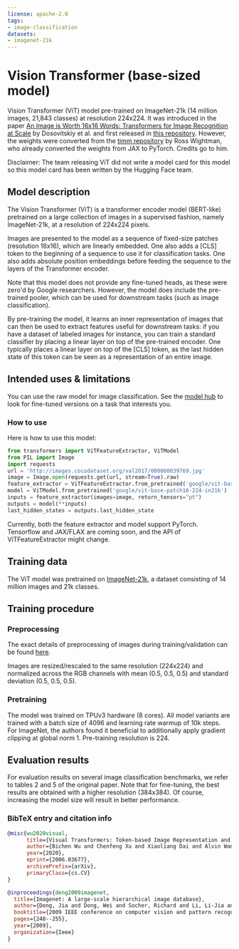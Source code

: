 ```yaml
---
license: apache-2.0
tags:
- image-classification
datasets:
- imagenet-21k
---
```


# Vision Transformer (base-sized model) 

Vision Transformer (ViT) model pre-trained on ImageNet-21k (14 million images, 21,843 classes) at resolution 224x224. It was introduced in the paper [An Image is Worth 16x16 Words: Transformers for Image Recognition at Scale](https://arxiv.org/abs/2010.11929) by Dosovitskiy et al. and first released in [this repository](https://github.com/google-research/vision_transformer). However, the weights were converted from the [timm repository](https://github.com/rwightman/pytorch-image-models) by Ross Wightman, who already converted the weights from JAX to PyTorch. Credits go to him. 

Disclaimer: The team releasing ViT did not write a model card for this model so this model card has been written by the Hugging Face team.

## Model description

The Vision Transformer (ViT) is a transformer encoder model (BERT-like) pretrained on a large collection of images in a supervised fashion, namely ImageNet-21k, at a resolution of 224x224 pixels. 

Images are presented to the model as a sequence of fixed-size patches (resolution 16x16), which are linearly embedded. One also adds a [CLS] token to the beginning of a sequence to use it for classification tasks. One also adds absolute position embeddings before feeding the sequence to the layers of the Transformer encoder.

Note that this model does not provide any fine-tuned heads, as these were zero'd by Google researchers. However, the model does include the pre-trained pooler, which can be used for downstream tasks (such as image classification).

By pre-training the model, it learns an inner representation of images that can then be used to extract features useful for downstream tasks: if you have a dataset of labeled images for instance, you can train a standard classifier by placing a linear layer on top of the pre-trained encoder. One typically places a linear layer on top of the [CLS] token, as the last hidden state of this token can be seen as a representation of an entire image.

## Intended uses & limitations

You can use the raw model for image classification. See the [model hub](https://huggingface.co/models?search=google/vit) to look for
fine-tuned versions on a task that interests you.

### How to use

Here is how to use this model:

```python
from transformers import ViTFeatureExtractor, ViTModel
from PIL import Image
import requests
url = 'http://images.cocodataset.org/val2017/000000039769.jpg'
image = Image.open(requests.get(url, stream=True).raw)
feature_extractor = ViTFeatureExtractor.from_pretrained('google/vit-base-patch16-224-in21k')
model = ViTModel.from_pretrained('google/vit-base-patch16-224-in21k')
inputs = feature_extractor(images=image, return_tensors="pt")
outputs = model(**inputs)
last_hidden_states = outputs.last_hidden_state
```

Currently, both the feature extractor and model  support PyTorch. Tensorflow and JAX/FLAX are coming soon, and the API of ViTFeatureExtractor might change.

## Training data

The ViT model was pretrained on [ImageNet-21k](http://www.image-net.org/), a dataset consisting of 14 million images and 21k classes. 

## Training procedure

### Preprocessing

The exact details of preprocessing of images during training/validation can be found [here](https://github.com/google-research/vision_transformer/blob/master/vit_jax/input_pipeline.py). 

Images are resized/rescaled to the same resolution (224x224) and normalized across the RGB channels with mean (0.5, 0.5, 0.5) and standard deviation (0.5, 0.5, 0.5).

### Pretraining

The model was trained on TPUv3 hardware (8 cores). All model variants are trained with a batch size of 4096 and learning rate warmup of 10k steps. For ImageNet, the authors found it beneficial to additionally apply gradient clipping at global norm 1. Pre-training resolution is 224.

## Evaluation results

For evaluation results on several image classification benchmarks, we refer to tables 2 and 5 of the original paper. Note that for fine-tuning, the best results are obtained with a higher resolution (384x384). Of course, increasing the model size will result in better performance.

### BibTeX entry and citation info

```bibtex
@misc{wu2020visual,
      title={Visual Transformers: Token-based Image Representation and Processing for Computer Vision}, 
      author={Bichen Wu and Chenfeng Xu and Xiaoliang Dai and Alvin Wan and Peizhao Zhang and Zhicheng Yan and Masayoshi Tomizuka and Joseph Gonzalez and Kurt Keutzer and Peter Vajda},
      year={2020},
      eprint={2006.03677},
      archivePrefix={arXiv},
      primaryClass={cs.CV}
}
```

```bibtex
@inproceedings{deng2009imagenet,
  title={Imagenet: A large-scale hierarchical image database},
  author={Deng, Jia and Dong, Wei and Socher, Richard and Li, Li-Jia and Li, Kai and Fei-Fei, Li},
  booktitle={2009 IEEE conference on computer vision and pattern recognition},
  pages={248--255},
  year={2009},
  organization={Ieee}
}
```